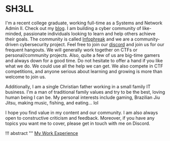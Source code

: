 # **SH3LL**

I'm a recent college graduate, working full-time as a Systems and Network Admin II. Check out my [blog](https://infophreak.com/author/sh3ll/). I am building a cyber community of like-minded, passionate individuals looking to learn and help others achieve their goals. The community is called [Infophreak](https://infophreak.com/) and we are a community-driven cybersecurity project. Feel free to join our [discord](https://discord.gg/infophreak) and join us for our frequent hangouts. We will generally work together on CTFs or personal/community projects. Also, quite a few of us are big-time gamers and always down for a good time. Do not hesitate to offer a hand if you like what we do. We could use all the help we can get. We also compete in CTF competitions, and anyone serious about learning and growing is more than welcome to join us.

Additionally, I am a single Christian father working in a small family IT business. I'm a man of traditional family values and try to be the best, loving human being I can be. My personal interests include gaming, Brazilian Jiu Jitsu, making music, fishing, and eating... lol

I hope you find value in my content and our community. I am also always open to constructive criticism and feedback. Moreover, if you have any topics you want me to cover, please get in touch with me on Discord.

!!! abstract ""
	[My Work Experience](experience.md)